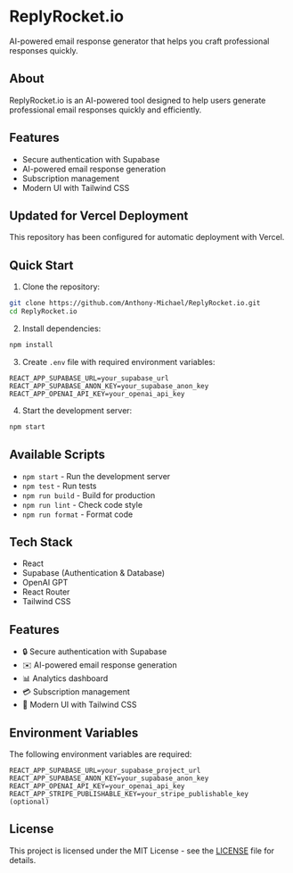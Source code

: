# ReplyRocket.io

AI-powered email response generator that helps you craft professional responses quickly.

## About

ReplyRocket.io is an AI-powered tool designed to help users generate professional email responses quickly and efficiently.

## Features

- Secure authentication with Supabase
- AI-powered email response generation
- Subscription management
- Modern UI with Tailwind CSS

## Updated for Vercel Deployment

This repository has been configured for automatic deployment with Vercel.

## Quick Start

1. Clone the repository:
```bash
git clone https://github.com/Anthony-Michael/ReplyRocket.io.git
cd ReplyRocket.io
```

2. Install dependencies:
```bash
npm install
```

3. Create `.env` file with required environment variables:
```
REACT_APP_SUPABASE_URL=your_supabase_url
REACT_APP_SUPABASE_ANON_KEY=your_supabase_anon_key
REACT_APP_OPENAI_API_KEY=your_openai_api_key
```

4. Start the development server:
```bash
npm start
```

## Available Scripts

- `npm start` - Run the development server
- `npm test` - Run tests
- `npm run build` - Build for production
- `npm run lint` - Check code style
- `npm run format` - Format code

## Tech Stack

- React
- Supabase (Authentication & Database)
- OpenAI GPT
- React Router
- Tailwind CSS

## Features

- 🔒 Secure authentication with Supabase
- ✉️ AI-powered email response generation
- 📊 Analytics dashboard
- 💳 Subscription management
- 🎨 Modern UI with Tailwind CSS

## Environment Variables

The following environment variables are required:

```
REACT_APP_SUPABASE_URL=your_supabase_project_url
REACT_APP_SUPABASE_ANON_KEY=your_supabase_anon_key
REACT_APP_OPENAI_API_KEY=your_openai_api_key
REACT_APP_STRIPE_PUBLISHABLE_KEY=your_stripe_publishable_key (optional)
```

## License

This project is licensed under the MIT License - see the [LICENSE](LICENSE) file for details. 